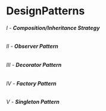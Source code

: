 # DesignPatterns

###### I   - **Composition/Inheritance Strategy**
###### II  - **Observer Pattern**
###### III - **Decorator Pattern**
###### IV  - **Factory Pattern**
###### V   - **Singleton Pattern**